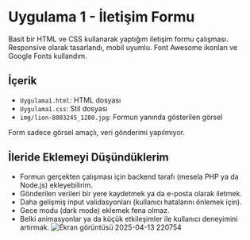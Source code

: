 # Uygulama 1 - İletişim Formu

Basit bir HTML ve CSS kullanarak yaptığım iletişim formu çalışması. Responsive olarak tasarlandı, mobil uyumlu. Font Awesome ikonları ve Google Fonts kullandım.

## İçerik

- `Uygulama1.html`: HTML dosyası
- `Uygulama1.css`: Stil dosyası
- `img/lion-8803245_1280.jpg`: Formun yanında gösterilen görsel

Form sadece görsel amaçlı, veri gönderimi yapılmıyor.

## İleride Eklemeyi Düşündüklerim

- Formun gerçekten çalışması için backend tarafı (mesela PHP ya da Node.js) ekleyebilirim.
- Gönderilen verileri bir yere kaydetmek ya da e-posta olarak iletmek.
- Daha gelişmiş input validasyonları (kullanıcı hatalarını önlemek için).
- Gece modu (dark mode) eklemek fena olmaz.
- Belki animasyonlar ya da küçük etkileşimler ile kullanıcı deneyimini artırmak.
![Ekran görüntüsü 2025-04-13 220754](https://github.com/user-attachments/assets/de62828a-20cf-482d-b02c-4615fbdea81d)
